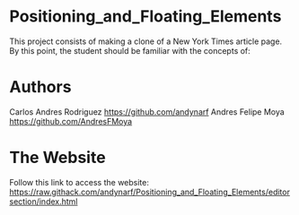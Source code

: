 # Positioning_and_Floating_Elements
This project consists of making a clone of a New York Times article page. By this point, the student should be familiar with the concepts of:

# Authors
Carlos Andres Rodriguez https://github.com/andynarf
Andres Felipe Moya https://github.com/AndresFMoya

# The Website
Follow this link to access the website: https://raw.githack.com/andynarf/Positioning_and_Floating_Elements/editorsection/index.html